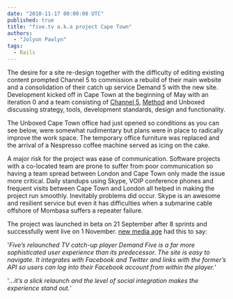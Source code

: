 ```yaml
---
date: "2010-11-17 00:00:00 UTC"
published: true
title: "five.tv a.k.a project Cape Town"
authors:
  - "Jolyon Pawlyn"
tags:
  - Rails
---
```


<p>The desire for a site re-design together with the difficulty of editing existing content prompted Channel 5 to commission a rebuild of their main website and a consolidation of their catch up service Demand 5 with the new site. Development kicked off in Cape Town at the beginning of May with an iteration 0 and a team consisting of <a href="http://www.five.tv/">Channel 5</a>, <a href="http://method.com/">Method</a> and Unboxed discussing strategy, tools, development standards, design and functionality.</p>
<p>The Unboxed Cape Town office had just opened so conditions as you can see below, were somewhat rudimentary but plans were in place to radically improve the work space. The temporary office furniture was replaced and the arrival of a Nespresso coffee machine served as icing on the cake.</p>
<p>A major risk for the project was ease of communication. Software projects with a co-located team are prone to suffer from poor communication so having a team spread between London and Cape Town only made the issue more critical. Daily standups using Skype, VOIP conference phones and frequent visits between Cape Town and London all helped in making the project run smoothly. Inevitably problems did occur. Skype is an awesome and resilient service but even it has difficulties when a submarine cable offshore of Mombasa suffers a repeater failure.</p>
<p>The project was launched in beta on 21 September after 8 sprints and successfully went live on 1 November. <a href="http://www.nma.co.uk/home/site-inspection/demand-five/3020378.article">new media age</a> had this to say:</p>
<p style="text-align: left;">'<em>Five&rsquo;s relaunched TV catch-up player Demand Five is a far more sophisticated user experience than its predecessor. The site is easy to navigate. It integrates with Facebook and Twitter and links with the former&rsquo;s API so users can log into their Facebook account from within the player.</em>'</p>
<p style="text-align: left;">'<em>...it&rsquo;s a slick relaunch and the level of social integration makes the experience stand out.</em>'</p>
